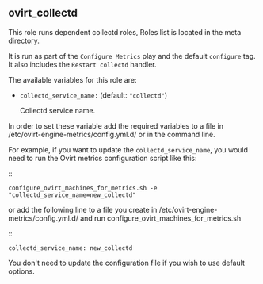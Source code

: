 ## ovirt_collectd

This role runs dependent collectd roles, Roles list is located in the meta directory.

It is run as part of the `Configure Metrics` play and the default `configure` tag.
It also includes the `Restart collectd` handler.


The available variables for this role are:

- `collectd_service_name:`  (default: `"collectd"`)

  Collectd service name.


In order to set these variable add the required variables to a file in
/etc/ovirt-engine-metrics/config.yml.d/ or in the command line.

For example, if you want to update the `collectd_service_name`,
you would need to run the Ovirt metrics configuration script like this:

::


    configure_ovirt_machines_for_metrics.sh -e "collectd_service_name=new_collectd"


or add the following line to a file you create in /etc/ovirt-engine-metrics/config.yml.d/
and run configure_ovirt_machines_for_metrics.sh

::

    collectd_service_name: new_collectd

You don't need to update the configuration file if you wish to use default options.
